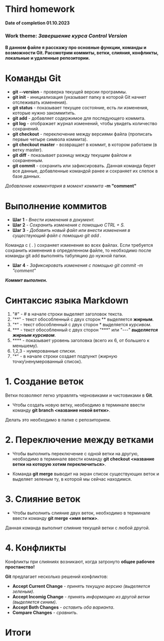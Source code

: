 # Third homework 
 **Date of completion 01.10.2023**
 ### **Work theme:** *Завершение курса Control Version*

#### В данном файле я расскажу про основные функции, команды и возможности Git. Рассмотрим коммиты, ветки, слияния, конфликты, локальные и удаленные репозитории. 

# Команды Git

- **git --version** - проверка текущей версии программы.
- **git init** - инициализация (указывает папку в которой Git начнет отслеживать изменения).
- **git status** - показывает текущее состояние, есть ли изменения, которые нужно закоммитить. 
- **git add** - добавляет содержимое для последующего коммита. 
- **git log** - отображает журнал изменений, чтобы увидеть количество сохранений. 
- **git checkout** - переключение между версиями файла (прописать первые четыре символа коммита).
- **git checkout master** - возвращает в коммит, в котором работаем (в ветку master). 
- **git diff** - показывает разницу между текущим файлом и сохраненным. 
- **git commit** - сохранить или зафиксировать. Данная команда берет все данные, добавленные командой ранее и сохраняет их слепок в базе данных. 

*Добавление комментария в момент коммита* **-m "comment"**

# Выполнение коммитов 
* **Шаг 1** - _Внести изменения в документ._
* **Шаг 2** - _Сохранить изменения с помощью CTRL + S._
 * **Шаг 3** - _Добавить новый файл или внести изменения в существующий файл с помощью git add ._ 

 Команда с ( . ) сохраняет изменения во всех файлах. Если требуется сохранить изменения в определенном файле, то необходимо после команды git add выполнять табуляцию до нужной папки. 

* **Шаг 4** - _Зафиксировать изменения с помощью git commit -m "comment"_ 

***Коммит выполнен.***



# Синтаксис языка Markdown
1. "#" - # в начале строки выделяет заголовок текста. 
2. "**" - текст обособленный с двух сторон ** выделяется **жирным**.
3. "*" - текст обособленный с двух сторон * выделяется *курсивом*.
4. *** - текст обособленный с двух сторон "***" или "---" ***выделяется жирным курсивом***.
5. **** - показывает уровень заголовка (всего их 6, от большего к меньшему).
6. 1,2,3 - нумерованные списки. 
7. "*" - в начале строки создает подпункт (жирную точку\ненумерованный список).

 # 1. Создание веток 

 Ветки позволяют легко управлять черновиками и чистовиками в **Git**.

 * Чтобы создать новую ветку, необходимо в терминале ввести команду **git branch <название новой ветки>**. 

 Делать это необходимо в папке с репозиторием.

# 2. Переключение между ветками

* Чтобы выполнить переключение с одной ветки на другую, необходимо в терминале ввести команду **git checkout <название ветки на которую хотим переключиться>**.

* Команда **git merge** выводит на экран список существующих веток и выделяет зеленым ту, в которой мы сейчас находимся. 
# 3. Слияние веток 

* Чтобы выполнить слияние двух веток, необходимо в терминале ввести команду **git merge <имя ветки>**. 

Данная команда выполнит слияние текущей ветки с любой другой. 

# 4. Конфликты 

Конфликты при слияниях возникают, когда затронуто **общее рабочее простанство!**

**Git** предлагает несколько решений конфликтов: 

- **Accept Current Change** - *принять текущую версию (выделяется зеленым)*.
- **Accept Incomig Change** - *принять информацию из другой ветки (выделяется синим)*.
- **Accept Both Changes** - _оставить оба варианта_.
- **Compare Changes** -  _сравнить_.

# Итоги

####